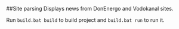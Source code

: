 ##Site parsing
Displays news from DonEnergo and Vodokanal sites.

Run `build.bat build` to build project and `build.bat run` to run it.
